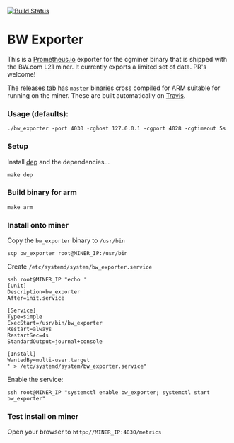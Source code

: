 [![Build Status](https://travis-ci.org/lookfirst/bw_exporter.svg?branch=master)](https://travis-ci.org/lookfirst/bw_exporter)

# BW Exporter

This is a [Prometheus.io](https://prometheus.io/) exporter for the cgminer binary that is shipped with the BW.com L21 miner. It currently exports a limited set of data. PR's welcome!

The [releases tab](https://github.com/lookfirst/bw_exporter/releases) has `master` binaries cross compiled for ARM suitable for running on the miner. These are built automatically on [Travis](https://travis-ci.org/lookfirst/bw_exporter).

### Usage (defaults):

``
./bw_exporter -port 4030 -cghost 127.0.0.1 -cgport 4028 -cgtimeout 5s 
``

### Setup

Install [dep](https://github.com/golang/dep) and the dependencies...

`make dep`

### Build binary for arm

`make arm`

### Install onto miner

Copy the `bw_exporter` binary to `/usr/bin`

```
scp bw_exporter root@MINER_IP:/usr/bin
```

Create `/etc/systemd/system/bw_exporter.service`

```
ssh root@MINER_IP "echo '
[Unit]
Description=bw_exporter
After=init.service

[Service]
Type=simple
ExecStart=/usr/bin/bw_exporter
Restart=always
RestartSec=4s
StandardOutput=journal+console

[Install]
WantedBy=multi-user.target
' > /etc/systemd/system/bw_exporter.service"
```

Enable the service:

```
ssh root@MINER_IP "systemctl enable bw_exporter; systemctl start bw_exporter"
```

### Test install on miner

Open your browser to `http://MINER_IP:4030/metrics`
